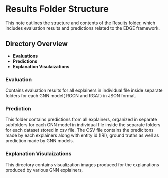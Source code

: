 # Results Folder Structure

This  note outlines the structure and contents of the Results folder, which includes  evaluation results and predictions related to the EDGE framework.
## Directory Overview


- **Evaluations**
- **Predictions**
- **Explanation Visulaizations**



### Evaluation

Contains evaluation results for all explainers in individual file inside separate folders for each GNN model( RGCN and RGAT) in JSON format.


### Prediction

This folder contains predictions from all explainers, organized in separate subfolders for each GNN model in individual file inside the separate folders for  each dataset  stored in csv file. The CSV file contains the predicitons made by each explainers along with  entity id (IRI), ground truths as well as prediction made by GNN models.


### Explanation Visulaizations

This directory contains visualization images produced for the explanations  produced by various GNN explainers,